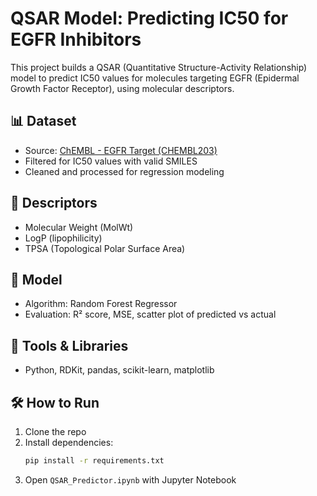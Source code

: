 # QSAR Model: Predicting IC50 for EGFR Inhibitors

This project builds a QSAR (Quantitative Structure-Activity Relationship) model to predict IC50 values for molecules targeting EGFR (Epidermal Growth Factor Receptor), using molecular descriptors.

## 📊 Dataset
- Source: [ChEMBL - EGFR Target (CHEMBL203)](https://www.ebi.ac.uk/chembl/target_report_card/CHEMBL203/)
- Filtered for IC50 values with valid SMILES
- Cleaned and processed for regression modeling

## 🧪 Descriptors
- Molecular Weight (MolWt)
- LogP (lipophilicity)
- TPSA (Topological Polar Surface Area)

## 🧠 Model
- Algorithm: Random Forest Regressor
- Evaluation: R² score, MSE, scatter plot of predicted vs actual

## 🔧 Tools & Libraries
- Python, RDKit, pandas, scikit-learn, matplotlib

## 🛠 How to Run
1. Clone the repo
2. Install dependencies:
   ```bash
   pip install -r requirements.txt
   ```
3. Open `QSAR_Predictor.ipynb` with Jupyter Notebook
